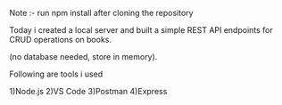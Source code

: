 Note :- run npm install after cloning the repository

Today i created a local server and built a simple REST API endpoints for CRUD operations on books.

(no database needed, store in memory).

Following are tools i used

1)Node.js
2)VS Code
3)Postman
4)Express

